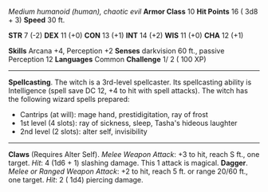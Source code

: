 *Medium humanoid (human), chaotic evil*
**Armor Class** 10
**Hit Points** 16 ( 3d8 + 3)
**Speed** 30 ft.

**STR** 7 (-2)
**DEX** 11 (+0)
**CON** 13 (+1)
**INT** 14 (+2)
**WIS** 11 (+0)
**CHA** 12 (+1)

**Skills** Arcana +4, Perception +2
**Senses** darkvision 60 ft., passive Perception 12
**Languages** Common
**Challenge** 1/ 2 ( 100 XP)

---

**Spellcasting**. The witch is a 3rd-level spellcaster. Its spellcasting ability is Intelligence (spell save DC 12, +4 to hit with spell attacks). The witch has the following wizard spells prepared:
- Cantrips (at will): mage hand, prestidigitation, ray of frost
- 1st level (4 slots): ray of sickness, sleep, Tasha's hideous laughter
- 2nd level (2 slots): alter self, invisibility

---

**Claws** (Requires Alter Self). *Melee Weapon Attack*: +3 to hit, reach S ft., one target. *Hit*: 4 (1d6 + 1) slashing damage. This 1 attack is magical.
**Dagger**. *Melee or Ranged Weapon Attack*: +2 to hit, reach 5 ft. or range 20/60 ft., one target. *Hit*: 2 ( 1d4) piercing damage.